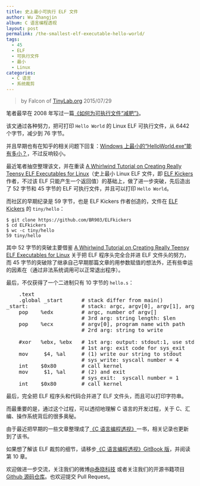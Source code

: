 ```yaml
---
title: 史上最小可执行 ELF 文件
author: Wu Zhangjin
album: C 语言编程透视
layout: post
permalink: /the-smallest-elf-executable-hello-world/
tags:
  - 45
  - ELF
  - 可执行文件
  - 最小
  - Linux
categories:
  - C 语言
  - 系统裁剪
---
```

 
> by Falcon of [TinyLab.org][1]
> 2015/07/29

笔者最早在 2008 年写过一篇[《如何为可执行文件“减肥”》][2]。

该文通过各种努力，把可打印 `Hello World` 的 Linux ELF 可执行文件，从 6442 个字节，减少到 76 字节。

并且早期也有在知乎的相关问题下回复：[Windows 上最小的“HelloWorld.exe”能有多小？][3]，不过反响较小。

最近笔者抽空整理该文，并在重读 [A Whirlwind Tutorial on Creating Really Teensy ELF Executables for Linux][4]（史上最小 Linux ELF 文件，即 [ELF Kickers][5] 作者，不过该 ELF 只能产生一个返回值）的基础上，做了进一步突破，先后造出了 52 字节和 45 字节的 ELF 可执行文件，并且可以打印 `Hello World`。

而社区的早期纪录是 59 字节，也是 ELF Kickers 作者创造的，文件在 [ELF Kickers][6] 的 `tiny/hello`：

    $ git clone https://github.com/BR903/ELFkickers
    $ cd ELFkickers
    $ wc -c tiny/hello
    59 tiny/hello

其中 52 字节的突破主要借鉴 [A Whirlwind Tutorial on Creating Really Teensy ELF Executables for Linux][4] 关于把 ELF 程序头完全合并进 ELF 文件头的努力，而 45 字节的突破除了继承自己早期那篇文章的用参数赋值的想法外，还有些幸运的因素在（通过非法系统调用可以正常退出程序）。

最后，不仅获得了一个二进制只有 10 字节的 `hello.s`：

<pre>
    .text
    .global _start      # stack differ from main()
_start:                 # stack: argc, argv[0], argv[1], argv[2]
    pop    %edx         # argc, number of argv[]
                        # 3rd arg: string length: $len
    pop    %ecx         # argv[0], program name with path
                        # 2rd arg: string to write

    #xor   %ebx, %ebx   # 1st arg: output: stdout:1, use stdin:0
                        # 1st arg: exit code for sys_exit
    mov     $4, %al     # (1) write our string to stdout
                        # sys_write: syscall number = 4
    int    $0x80        # call kernel
    mov     $1, %al     # (2) and exit
                        # sys_exit:  syscall number = 1
    int    $0x80        # call kernel
</pre>

最后，完全把 ELF 程序头和代码合并进了 ELF 文件头，而且可以打印字符串。

而最重要的是，通过这个过程，可以透彻地理解 C 语言的开发过程，关于 C、汇编、操作系统背后的很多奥秘。

由于最近把早期的一些文章整理成了[《C 语言编程透视》][7]一书，相关记录也更新到了该书。

如果想了解该 ELF 裁剪的细节，请移步[《C 语言编程透视》GitBook 版][8]，并阅读第 10 章。

欢迎做进一步交流，关注我们的微博[@泰晓科技][9] 或者关注我们的开源书籍项目 [Github 源码仓库][10]。也欢迎提交 Pull Request。





 [1]: https://tinylab.org
 [2]: /as-an-executable-file-to-slim-down/
 [3]: http://www.zhihu.com/question/21715980
 [4]: http://www.muppetlabs.com/~breadbox/software/tiny/teensy.html
 [5]: http://www.muppetlabs.com/~breadbox/software/elfkickers.html
 [6]: https://github.com/BR903/ELFkickers
 [7]: https://tinylab.org/open-c-book
 [8]: http://tinylab.gitbooks.io/cbook
 [9]: http://weibo.com/tinylaborg
 [10]: https://github.com/tinyclub/open-c-book
